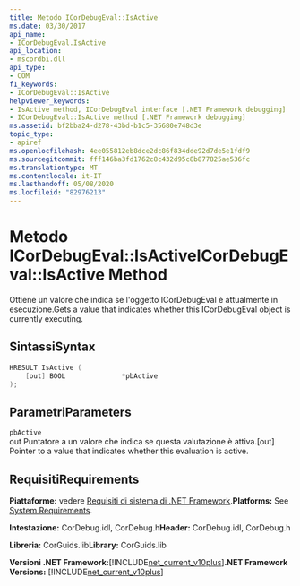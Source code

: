 ```yaml
---
title: Metodo ICorDebugEval::IsActive
ms.date: 03/30/2017
api_name:
- ICorDebugEval.IsActive
api_location:
- mscordbi.dll
api_type:
- COM
f1_keywords:
- ICorDebugEval::IsActive
helpviewer_keywords:
- IsActive method, ICorDebugEval interface [.NET Framework debugging]
- ICorDebugEval::IsActive method [.NET Framework debugging]
ms.assetid: bf2bba24-d278-43bd-b1c5-35680e748d3e
topic_type:
- apiref
ms.openlocfilehash: 4ee055812eb8dce2dc86f834dde92d7de5e1fdf9
ms.sourcegitcommit: fff146ba3fd1762c8c432d95c8b877825ae536fc
ms.translationtype: MT
ms.contentlocale: it-IT
ms.lasthandoff: 05/08/2020
ms.locfileid: "82976213"
---
```

# <a name="icordebugevalisactive-method"></a><span data-ttu-id="8159b-102">Metodo ICorDebugEval::IsActive</span><span class="sxs-lookup"><span data-stu-id="8159b-102">ICorDebugEval::IsActive Method</span></span>
<span data-ttu-id="8159b-103">Ottiene un valore che indica se l'oggetto ICorDebugEval è attualmente in esecuzione.</span><span class="sxs-lookup"><span data-stu-id="8159b-103">Gets a value that indicates whether this ICorDebugEval object is currently executing.</span></span>  
  
## <a name="syntax"></a><span data-ttu-id="8159b-104">Sintassi</span><span class="sxs-lookup"><span data-stu-id="8159b-104">Syntax</span></span>  
  
```cpp  
HRESULT IsActive (  
    [out] BOOL              *pbActive  
);  
```  
  
## <a name="parameters"></a><span data-ttu-id="8159b-105">Parametri</span><span class="sxs-lookup"><span data-stu-id="8159b-105">Parameters</span></span>  
 `pbActive`  
 <span data-ttu-id="8159b-106">out Puntatore a un valore che indica se questa valutazione è attiva.</span><span class="sxs-lookup"><span data-stu-id="8159b-106">[out] Pointer to a value that indicates whether this evaluation is active.</span></span>  
  
## <a name="requirements"></a><span data-ttu-id="8159b-107">Requisiti</span><span class="sxs-lookup"><span data-stu-id="8159b-107">Requirements</span></span>  
 <span data-ttu-id="8159b-108">**Piattaforme:** vedere [Requisiti di sistema di .NET Framework](../../get-started/system-requirements.md).</span><span class="sxs-lookup"><span data-stu-id="8159b-108">**Platforms:** See [System Requirements](../../get-started/system-requirements.md).</span></span>  
  
 <span data-ttu-id="8159b-109">**Intestazione:** CorDebug.idl, CorDebug.h</span><span class="sxs-lookup"><span data-stu-id="8159b-109">**Header:** CorDebug.idl, CorDebug.h</span></span>  
  
 <span data-ttu-id="8159b-110">**Libreria:** CorGuids.lib</span><span class="sxs-lookup"><span data-stu-id="8159b-110">**Library:** CorGuids.lib</span></span>  
  
 <span data-ttu-id="8159b-111">**Versioni .NET Framework:**[!INCLUDE[net_current_v10plus](../../../../includes/net-current-v10plus-md.md)]</span><span class="sxs-lookup"><span data-stu-id="8159b-111">**.NET Framework Versions:** [!INCLUDE[net_current_v10plus](../../../../includes/net-current-v10plus-md.md)]</span></span>
